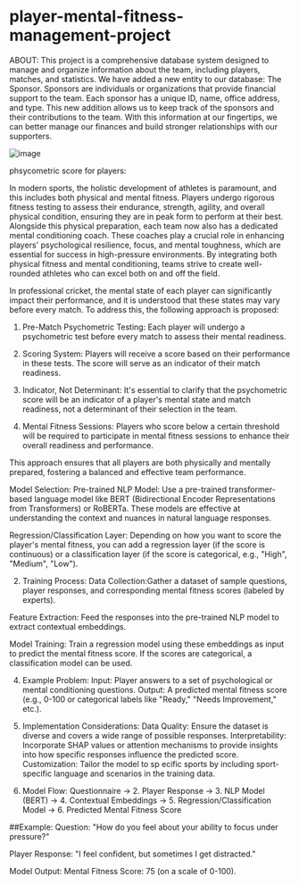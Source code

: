 # player-mental-fitness-management-project
ABOUT:
This  project is a comprehensive database system designed to manage and organize information about the team, including players, matches, and statistics. We have added a new entity to our database: The Sponsor. Sponsors are individuals or organizations that provide financial support to the team. Each sponsor has a unique ID, name, office address, and type. This new addition allows us to keep track of the sponsors and their contributions to the team. With this information at our fingertips, we can better manage our finances and build stronger relationships with our supporters.




![image](https://github.com/RAMANAN31/cricket-team-management-project-sql/assets/112418260/5ba88006-3a8e-4b40-9feb-6fe514e53bd0)

phsycometric score for players:

In modern sports, the holistic development of athletes is paramount, and this includes both physical and mental fitness. Players undergo rigorous fitness testing to assess their endurance, strength, agility, and overall physical condition, ensuring they are in peak form to perform at their best. Alongside this physical preparation, each team now also has a dedicated mental conditioning coach. These coaches play a crucial role in enhancing players' psychological resilience, focus, and mental toughness, which are essential for success in high-pressure environments. By integrating both physical fitness and mental conditioning, teams strive to create well-rounded athletes who can excel both on and off the field.


In professional cricket, the mental state of each player can significantly impact their performance, and it is understood that these states may vary before every match. To address this, the following approach is proposed:

1. Pre-Match Psychometric Testing: Each player will undergo a psychometric test before every match to assess their mental readiness.
  
2. Scoring System: Players will receive a score based on their performance in these tests. The score will serve as an indicator of their match readiness.

3. Indicator, Not Determinant: It's essential to clarify that the psychometric score will be an indicator of a player's mental state and match readiness, not a determinant of their selection in the team.

4. Mental Fitness Sessions: Players who score below a certain threshold will be required to participate in mental fitness sessions to enhance their overall readiness and performance.

This approach ensures that all players are both physically and mentally prepared, fostering a balanced and effective team performance.



Model Selection:
Pre-trained NLP Model:
Use a pre-trained transformer-based language model like BERT (Bidirectional Encoder Representations from Transformers) or RoBERTa. These models are effective at understanding the context and nuances in natural language responses.


Regression/Classification Layer:
Depending on how you want to score the player's mental fitness, you can add a regression layer (if the score is continuous) or a classification layer (if the score is categorical, e.g., "High", "Medium", "Low").


2. Training Process:
Data Collection:Gather a dataset of sample questions, player responses, and corresponding mental fitness scores (labeled by experts).


Feature Extraction:
Feed the responses into the pre-trained NLP model to extract contextual embeddings.


Model Training:
Train a regression model using these embeddings as input to predict the mental fitness score.
If the scores are categorical, a classification model can be used.


4. Example Problem:
Input: Player answers to a set of psychological or mental conditioning questions.
Output: A predicted mental fitness score (e.g., 0-100 or categorical labels like "Ready," "Needs Improvement," etc.).


6. Implementation Considerations:
Data Quality: Ensure the dataset is diverse and covers a wide range of possible responses.
Interpretability: Incorporate SHAP values or attention mechanisms to provide insights into how specific responses influence the predicted score.
Customization: Tailor the model to sp
ecific sports by including sport-specific language and scenarios in the training data.


8. Model Flow:
Questionnaire → 2. Player Response → 3. NLP Model (BERT) → 4. Contextual Embeddings → 5. Regression/Classification Model → 6. Predicted Mental Fitness Score



##Example:
Question: "How do you feel about your ability to focus under pressure?"

Player Response: "I feel confident, but sometimes I get distracted."

Model Output: Mental Fitness Score: 75 (on a scale of 0-100).










